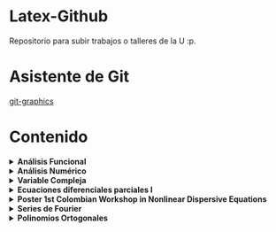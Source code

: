 # Latex-Github
Repositorio para subir trabajos o talleres de la U :p.

# Asistente de Git
[git-graphics](https://github.com/TheWolf1205/git-graphics)

# Contenido

<details>
<summary><strong>Análisis Funcional</strong></summary>

- Taller 1.
  - [Taller.](./Analisis-Funcional/Taller1/ejercicios1.pdf)
  - [Solución](./Analisis-Funcional/Taller1/Tex/main.pdf)
</details>

<details>
<summary><strong>Análisis Numérico</strong></summary>

- Taller 1.  
  - [Taller.](./Analisis-numerico/Taller-1/Taller1.pdf)
  - [Colab.](./Analisis-numerico/Taller-1/Tarea1_númerico.ipynb)
  - [Solución.](./Analisis-numerico/Taller-1/Taller1-Solucion.pdf)
- Taller 2
  - [Taller.](./Analisis-numerico/Taller-2/Taller2.pdf) 
  - [Solución.](./Analisis-numerico/Taller-2/Tex/main.pdf)
- Taller 3
  - [Taller.](./Analisis-numerico/Taller-3/Taller3.pdf)
  - [Solución.](./Analisis-numerico/Taller-3/Tex/main.pdf)
- Parcial III
  - [Parcial.](./Analisis-numerico/Parcial-III/parcial3.pdf)
  - [Solución.](./Analisis-numerico/Parcial-III/Tex/main.pdf)
</details>

<details>
<summary><strong>Variable Compleja</strong></summary>

- Taller 1. 
  - [Taller.](./V-Compleja/Taller-1/taller1.pdf)
  - [Solución.](./V-Compleja/Taller-1/main.pdf)
- Taller 7.
  - [Taller.](./V-Compleja/Taller-7/taller7.pdf)
  - [Solución.](./V-Compleja/Taller-7/main.pdf)
- Quiz III.
  - [Quiz.](./V-Compleja/Quiz-3/Quiz3.pdf)
  - [Solución.](./V-Compleja/Quiz-3/main.pdf)
</details>

<details>
<summary><strong>Ecuaciones diferenciales parciales I</strong></summary>

- Taller 1.
  - [Taller.](./Ecuaciones-diferenciales-parciales-I/Taller-1-EDP/ejercicios1.pdf)
  - [Solución.](./Ecuaciones-diferenciales-parciales-I/Taller-1-EDP/main.pdf)
- Taller 2.
  - [Taller.](./Ecuaciones-diferenciales-parciales-I/Taller-2-EDP/ejercicios2.pdf)
  - [Solución.](./Ecuaciones-diferenciales-parciales-I/Taller-2-EDP/main.pdf)
- Taller 3.
  - [Taller.](./Ecuaciones-diferenciales-parciales-I/Taller-3-EDP/Taller3.pdf)
  - [Solución.](./Ecuaciones-diferenciales-parciales-I/Taller-3-EDP/Tex/main.pdf)
- Taller 4.
  - [Taller.](./Ecuaciones-diferenciales-parciales-I/Taller-4-EDP/ejercicios4.pdf)
  - [Solución.](./Ecuaciones-diferenciales-parciales-I/Taller-4-EDP/Tex/main.pdf)
- Taller 5.
  - [Taller.](./Ecuaciones-diferenciales-parciales-I/Taller-5-EDP/Ejercicios5_EDP1_2024.pdf)
  - [Solución.](./Ecuaciones-diferenciales-parciales-I/Taller-5-EDP/Tex/main.pdf)
- Parcial II.
  - [Taller.](./Ecuaciones-diferenciales-parciales-I/Parcial-2/Examen_2_EDPI_V1_2024.pdf)
  - [Solución.](./Ecuaciones-diferenciales-parciales-I/Parcial-2/Tex/main.pdf)
- Heat Equation.
  - [Taller.](./Ecuaciones-diferenciales-parciales-I/Heat-Equation/Trabajo_EDP_Presentación.pdf)
  - [Solución.](./Ecuaciones-diferenciales-parciales-I/Heat-Equation/Tex/main.pdf)
  - [Presentación.](./Ecuaciones-diferenciales-parciales-I/Heat-Equation/Beamer_Andres/main.pdf)
</details>

<details>
<summary><strong>Poster 1st Colombian Workshop in Nonlinear Dispersive Equations</strong></summary>

- [Poster.](./Poster/plantillaposter.pdf)
</details>

<details>
<summary><strong>Series de Fourier</strong></summary>

- [Fenómeno de Gibbs.](./S-Fourier/Ejercicios-Finales/Tex/main.pdf) 
</details>

<details>
<summary><strong>Polinomios Ortogonales</strong></summary>

- [Presentación Final (Aproximar soluciones a ED).](./Pol-Ortogonales/Presentacion-final/Tex/main.pdf)
</details>
